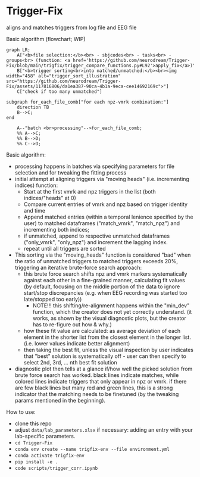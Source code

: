 # Trigger-Fix
aligns and matches triggers from log file and EEG file

Basic algorithm (flowchart; WIP)

```mermaid
graph LR;
    A["<b>file selection:</b><br> - sbjcodes<br> - tasks<br> - groups<br> (function: <a href='https://github.com/neurodream/Trigger-Fix/blob/main/trigfix/trigger_compare_functions.py#L92'>apply_fix</a>)"]
    B["<b>trigger sorting<br>into matched/unmatched:</b><br><img width="458" alt="trigger_sort_illustration" src="https://github.com/neurodream/Trigger-Fix/assets/117816806/da1ea387-90ca-4b1a-9eca-cee14692169c">"]
    C["check if too many unmatched"]

subgraph for_each_file_comb["for each npz-vmrk combination:"]
    direction TB
    B-->C;
end

    A--"batch <br>processing"-->for_each_file_comb;
    %% A-->C;
    %% B-->D;
    %% C-->D;
```

Basic algorithm:
- processing happens in batches via specifying parameters for file selection and for tweaking the fitting process
- initial attempt at aligning triggers via "moving heads" (i.e. incrementing indices) function:
	- Start at the first vmrk and npz triggers in the list (both indices/"heads" at 0)
 	- Compare current entries of vmrk and npz based on trigger identity and time
	- Append matched entries (within a temporal lenience specified by the user) to matched dataframes ("match_vmrk", "match_npz") and incrementing both indices;
	- if unmatched, append to respective unmatched dataframes ("only_vmrk", "only_npz") and increment the lagging index.
	- repeat until all triggers are sorted 
- This sorting via the "moving_heads" function is considered "bad" when the ratio of unmatched triggers to matched triggers exceeds 20%, triggering an iterative brute-force search approach:
	- this brute force search shifts npz and vmrk markers systematically against each other in a fine-grained manner, calculating fit values (by default, focusing on the middle portion of the data to ignore start/stop discrepancies (e.g. when EEG recording was started too late/stopped too early))
		- NOTE!!! this shifting/re-alignment happens within the "min_dev" function, which the creator does not yet correctly understand. (it works, as shown by the visual diagnostic plots, but the creator has to re-figure out how & why.)
	- how these fit value are calculated: as average deviation of each element in the shorter list from the closest element in the longer list. (i.e. lower values indicate better alignment)
	- then taking the best fit, unless the visual inspection by user indicates that "best" solution is systematically off - user can then specify to select 2nd, 3rd, ... nth best fit solution
- diagnostic plot then tells at a glance if/how well the picked solution from brute force search has worked. black lines indicate matches, while colored lines indicate triggers that only appear in npz or vmrk. if there are few black lines but many red and green lines, this is a strong indicator that the matching needs to be finetuned (by the tweaking params mentioned in the beginning).

How to use:
- clone this repo
- adjust ```data/lab_parameters.xlsx``` if necessary: adding an entry with your lab-specific parameters.
- ```cd Trigger-Fix```
- ```conda env create --name trigfix-env --file environment.yml```
- ```conda activate trigfix-env```
- ```pip install -e .```
- ```code scripts/trigger_corr.ipynb```
